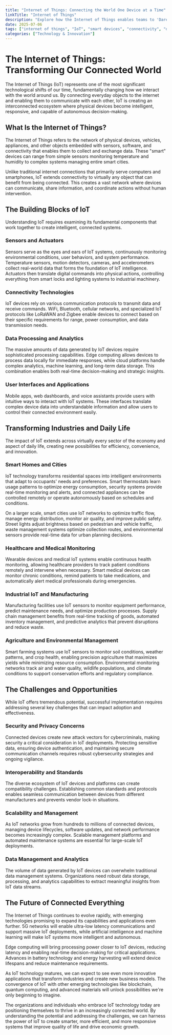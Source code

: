 ```yaml
---
title: "Internet of Things: Connecting the World One Device at a Time"
linkTitle: "Internet of Things"
description: "Explore how the Internet of Things enables teams to 'Dare to Dream' about how all disciplines can resonate and shape solutions that transform everyday objects into intelligent, connected systems."
date: 2025-07-06
tags: ["internet of things", "IoT", "smart devices", "connectivity", "digital transformation"]
categories: ["Technology & Innovation"]
---
```


# The Internet of Things: Transforming Our Connected World

The Internet of Things (IoT) represents one of the most significant technological shifts of our time, fundamentally changing how we interact with the world around us. By connecting everyday objects to the internet and enabling them to communicate with each other, IoT is creating an interconnected ecosystem where physical devices become intelligent, responsive, and capable of autonomous decision-making.

## What Is the Internet of Things?

The Internet of Things refers to the network of physical devices, vehicles, appliances, and other objects embedded with sensors, software, and connectivity that enables them to collect and exchange data. These "smart" devices can range from simple sensors monitoring temperature and humidity to complex systems managing entire smart cities.

Unlike traditional internet connections that primarily serve computers and smartphones, IoT extends connectivity to virtually any object that can benefit from being connected. This creates a vast network where devices can communicate, share information, and coordinate actions without human intervention.

## The Building Blocks of IoT

Understanding IoT requires examining its fundamental components that work together to create intelligent, connected systems.

### Sensors and Actuators

Sensors serve as the eyes and ears of IoT systems, continuously monitoring environmental conditions, user behaviors, and system performance. Temperature sensors, motion detectors, cameras, and accelerometers collect real-world data that forms the foundation of IoT intelligence. Actuators then translate digital commands into physical actions, controlling everything from smart locks and lighting systems to industrial machinery.

### Connectivity Technologies

IoT devices rely on various communication protocols to transmit data and receive commands. WiFi, Bluetooth, cellular networks, and specialized IoT protocols like LoRaWAN and Zigbee enable devices to connect based on their specific requirements for range, power consumption, and data transmission needs.

### Data Processing and Analytics

The massive amounts of data generated by IoT devices require sophisticated processing capabilities. Edge computing allows devices to process data locally for immediate responses, while cloud platforms handle complex analytics, machine learning, and long-term data storage. This combination enables both real-time decision-making and strategic insights.

### User Interfaces and Applications

Mobile apps, web dashboards, and voice assistants provide users with intuitive ways to interact with IoT systems. These interfaces translate complex device data into understandable information and allow users to control their connected environment easily.

## Transforming Industries and Daily Life

The impact of IoT extends across virtually every sector of the economy and aspect of daily life, creating new possibilities for efficiency, convenience, and innovation.

### Smart Homes and Cities

IoT technology transforms residential spaces into intelligent environments that adapt to occupants' needs and preferences. Smart thermostats learn usage patterns to optimize energy consumption, security systems provide real-time monitoring and alerts, and connected appliances can be controlled remotely or operate autonomously based on schedules and conditions.

On a larger scale, smart cities use IoT networks to optimize traffic flow, manage energy distribution, monitor air quality, and improve public safety. Street lights adjust brightness based on pedestrian and vehicle traffic, waste management systems optimize collection routes, and environmental sensors provide real-time data for urban planning decisions.

### Healthcare and Medical Monitoring

Wearable devices and medical IoT systems enable continuous health monitoring, allowing healthcare providers to track patient conditions remotely and intervene when necessary. Smart medical devices can monitor chronic conditions, remind patients to take medications, and automatically alert medical professionals during emergencies.

### Industrial IoT and Manufacturing

Manufacturing facilities use IoT sensors to monitor equipment performance, predict maintenance needs, and optimize production processes. Supply chain management benefits from real-time tracking of goods, automated inventory management, and predictive analytics that prevent disruptions and reduce waste.

### Agriculture and Environmental Management

Smart farming systems use IoT sensors to monitor soil conditions, weather patterns, and crop health, enabling precision agriculture that maximizes yields while minimizing resource consumption. Environmental monitoring networks track air and water quality, wildlife populations, and climate conditions to support conservation efforts and regulatory compliance.

## The Challenges and Opportunities

While IoT offers tremendous potential, successful implementation requires addressing several key challenges that can impact adoption and effectiveness.

### Security and Privacy Concerns

Connected devices create new attack vectors for cybercriminals, making security a critical consideration in IoT deployments. Protecting sensitive data, ensuring device authentication, and maintaining secure communication channels requires robust cybersecurity strategies and ongoing vigilance.

### Interoperability and Standards

The diverse ecosystem of IoT devices and platforms can create compatibility challenges. Establishing common standards and protocols enables seamless communication between devices from different manufacturers and prevents vendor lock-in situations.

### Scalability and Management

As IoT networks grow from hundreds to millions of connected devices, managing device lifecycles, software updates, and network performance becomes increasingly complex. Scalable management platforms and automated maintenance systems are essential for large-scale IoT deployments.

### Data Management and Analytics

The volume of data generated by IoT devices can overwhelm traditional data management systems. Organizations need robust data storage, processing, and analytics capabilities to extract meaningful insights from IoT data streams.

## The Future of Connected Everything

The Internet of Things continues to evolve rapidly, with emerging technologies promising to expand its capabilities and applications even further. 5G networks will enable ultra-low latency communications and support massive IoT deployments, while artificial intelligence and machine learning will make IoT systems more intelligent and autonomous.

Edge computing will bring processing power closer to IoT devices, reducing latency and enabling real-time decision-making for critical applications. Advances in battery technology and energy harvesting will extend device lifespans and reduce maintenance requirements.

As IoT technology matures, we can expect to see even more innovative applications that transform industries and create new business models. The convergence of IoT with other emerging technologies like blockchain, quantum computing, and advanced materials will unlock possibilities we're only beginning to imagine.

The organizations and individuals who embrace IoT technology today are positioning themselves to thrive in an increasingly connected world. By understanding the potential and addressing the challenges, we can harness the power of IoT to create smarter, more efficient, and more responsive systems that improve quality of life and drive economic growth.